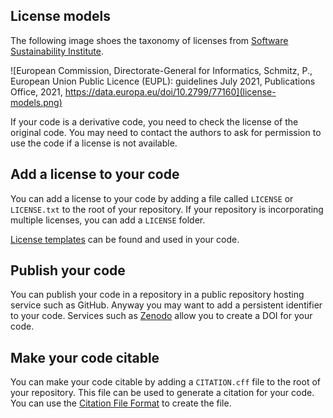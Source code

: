 ## License models

The following image shoes the taxonomy of licenses from [Software Sustainability Institute](https://www.software.ac.uk/resources/guides/adopting-open-source-licences-guide-researchers).

![European Commission, Directorate-General for Informatics, Schmitz, P., European Union Public Licence (EUPL): guidelines July 2021, Publications Office, 2021, https://data.europa.eu/doi/10.2799/77160](license-models.png)

If your code is a derivative code, you need to check the license of the original code.
You may need to contact the authors to ask for permission to use the code if a license is not available.

## Add a license to your code

You can add a license to your code by adding a file called `LICENSE` or `LICENSE.txt` to the root of your repository.
If your repository is incorporating multiple licenses, you can add a `LICENSE` folder.

[License templates](https://reuse.software/faq/#license-templates) can be found and used in your code.

## Publish your code

You can publish your code in a repository in a public repository hosting service such as GitHub.
Anyway you may want to add a persistent identifier to your code.
Services such as [Zenodo](https://zenodo.org/) allow you to create a DOI for your code.

## Make your code citable

You can make your code citable by adding a `CITATION.cff` file to the root of your repository.
This file can be used to generate a citation for your code.
You can use the [Citation File Format](https://citation-file-format.github.io/) to create the file.